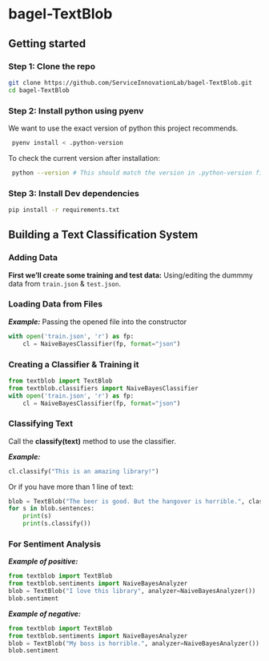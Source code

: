 # bagel-TextBlob

## Getting started

### Step 1: Clone the repo

```sh
git clone https://github.com/ServiceInnovationLab/bagel-TextBlob.git
cd bagel-TextBlob
```

### Step 2: Install python using pyenv

We want to use the exact version of python this project recommends.

```sh
 pyenv install < .python-version
```

To check the current version after installation:

```sh
 python --version # This should match the version in .python-version file
```

### Step 3: Install Dev dependencies

```sh
pip install -r requirements.txt
```

## Building a Text Classification System

### Adding Data

**First we’ll create some training and test data:**
Using/editing the dummmy data from `train.json` & `test.json`.

### Loading Data from Files

***Example:*** Passing the opened file into the constructor

```py
with open('train.json', 'r') as fp:
    cl = NaiveBayesClassifier(fp, format="json")
```

### Creating a Classifier & Training it

```py
from textblob import TextBlob
from textblob.classifiers import NaiveBayesClassifier
with open('train.json', 'r') as fp:
    cl = NaiveBayesClassifier(fp, format="json")
```

### Classifying Text

Call the **classify(text)** method to use the classifier.

***Example:***

```py
cl.classify("This is an amazing library!")
```

Or if you have more than 1 line of text:

```py
blob = TextBlob("The beer is good. But the hangover is horrible.", classifier=cl)
for s in blob.sentences:
    print(s)
    print(s.classify())
```

### For Sentiment Analysis

***Example of positive:***

```py
from textblob import TextBlob
from textblob.sentiments import NaiveBayesAnalyzer
blob = TextBlob("I love this library", analyzer=NaiveBayesAnalyzer())
blob.sentiment
```

***Example of negative:***

```py
from textblob import TextBlob
from textblob.sentiments import NaiveBayesAnalyzer
blob = TextBlob("My boss is horrible.", analyzer=NaiveBayesAnalyzer())
blob.sentiment
```
